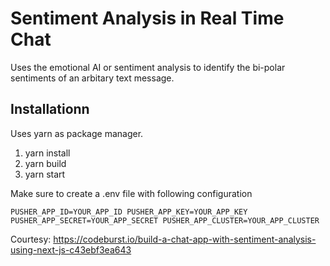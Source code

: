 # Sentiment Analysis in Real Time Chat

Uses the emotional AI or sentiment analysis to identify the bi-polar sentiments of an arbitary text message.

## Installationn

Uses yarn as package manager.

1. yarn install
2. yarn build
3. yarn start



Make sure to create a .env file with following configuration

`
PUSHER_APP_ID=YOUR_APP_ID
PUSHER_APP_KEY=YOUR_APP_KEY
PUSHER_APP_SECRET=YOUR_APP_SECRET
PUSHER_APP_CLUSTER=YOUR_APP_CLUSTER
`


Courtesy: https://codeburst.io/build-a-chat-app-with-sentiment-analysis-using-next-js-c43ebf3ea643
